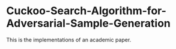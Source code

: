 # Cuckoo-Search-Algorithm-for-Adversarial-Sample-Generation
This is the implementations of an academic paper.
